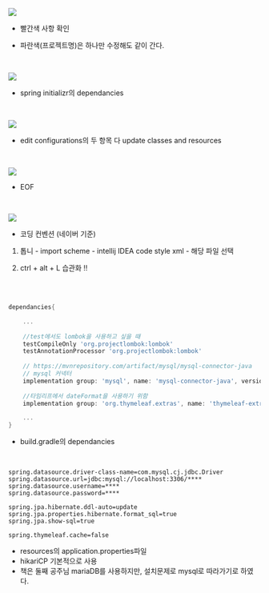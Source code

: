![](https://images.velog.io/images/sonchanwoo/post/caea4888-fe0d-42be-9378-cdcd88b0ac03/20220119_151247.png)

- 빨간색 사항 확인

- 파란색(프로젝트명)은 하나만 수정해도 같이 간다.

<br/>

![](https://images.velog.io/images/sonchanwoo/post/ab1521ff-82f0-4e48-8f09-6a42c024db74/20220119_151452.png)

- spring initializr의 dependancies

<br/>

![](https://images.velog.io/images/sonchanwoo/post/26be9a6d-93b6-49e8-b34e-47f4cc10fe96/image.png)

- edit configurations의 두 항목 다 update classes and resources

<br/>

![](https://images.velog.io/images/sonchanwoo/post/555db91a-869c-4810-b0a1-52a1e8aa8a8b/20220120_215638.png)

- EOF

<br/>

![](https://images.velog.io/images/sonchanwoo/post/ef730027-5897-44d7-9fc6-a7b8dd53fff0/20220120_224222.png)

- 코딩 컨벤션 (네이버 기준)

1. 톱니 - import scheme - intellij IDEA code style xml - 해당 파일 선택

2. ctrl + alt + L 습관화 !!

<br/>

<br/>

```gradle
dependancies{

    ...
    
    //test에서도 lombok을 사용하고 싶을 때
    testCompileOnly 'org.projectlombok:lombok'
    testAnnotationProcessor 'org.projectlombok:lombok'
    
    // https://mvnrepository.com/artifact/mysql/mysql-connector-java
    // mysql 커넥터
    implementation group: 'mysql', name: 'mysql-connector-java', version: '8.0.27'
    
    //타임리프에서 dateFormat을 사용하기 위함
    implementation group: 'org.thymeleaf.extras', name: 'thymeleaf-extras-java8time'

    ...
}
```

- build.gradle의 dependancies

<br/>

```properties
spring.datasource.driver-class-name=com.mysql.cj.jdbc.Driver
spring.datasource.url=jdbc:mysql://localhost:3306/****
spring.datasource.username=****
spring.datasource.password=****

spring.jpa.hibernate.ddl-auto=update
spring.jpa.properties.hibernate.format_sql=true
spring.jpa.show-sql=true

spring.thymeleaf.cache=false
```

- resources의 application.properties파일
- hikariCP 기본적으로 사용
- 책은 둘째 공주님 mariaDB를 사용하지만, 설치문제로 mysql로 따라가기로 하였다.